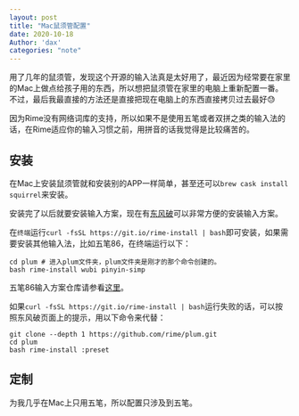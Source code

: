 ```yaml
---
layout: post
title: "Mac鼠须管配置"
date: 2020-10-18
Author: 'dax'
categories: "note"
---
```


用了几年的鼠须管，发现这个开源的输入法真是太好用了，最近因为经常要在家里的Mac上做点给孩子用的东西，所以想把鼠须管在家里的电脑上重新配置一番。不过，最后我最直接的方法还是直接把现在电脑上的东西直接拷贝过去最好😓️

因为Rime没有网络词库的支持，所以如果不是使用五笔或者双拼之类的输入法的话，在Rime适应你的输入习惯之前，用拼音的话我觉得是比较痛苦的。

## 安装

在Mac上安装鼠须管就和安装别的APP一样简单，甚至还可以`brew cask install squirrel`来安装。

安装完了以后就要安装输入方案，现在有[东风破](https://github.com/rime/plum)可以非常方便的安装输入方案。

在`终端`运行`curl -fsSL https://git.io/rime-install | bash`即可安装，如果需要安装其他输入法，比如五笔86，在终端运行以下：

```
cd plum # 进入plum文件夹，plum文件夹是刚才的那个命令创建的。
bash rime-install wubi pinyin-simp 
```

五笔86输入方案仓库请参看[这里](https://github.com/rime/rime-wubi)。

如果`curl -fsSL https://git.io/rime-install | bash`运行失败的话，可以按照东风破页面上的提示，用以下命令来代替：

```
git clone --depth 1 https://github.com/rime/plum.git
cd plum
bash rime-install :preset
```

## 定制

为我几乎在Mac上只用五笔，所以配置只涉及到五笔。
